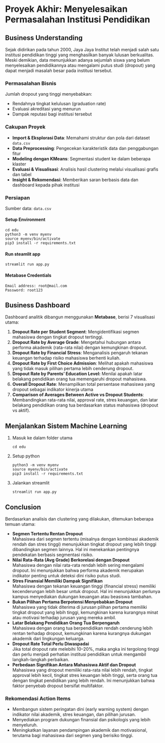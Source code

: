 # Proyek Akhir: Menyelesaikan Permasalahan Institusi Pendidikan

## Business Understanding

Sejak didirikan pada tahun 2000, Jaya Jaya Institut telah menjadi salah satu institusi pendidikan tinggi yang menghasilkan banyak lulusan berkualitas. Meski demikian, data menunjukkan adanya sejumlah siswa yang belum menyelesaikan pendidikannya atau mengalami putus studi (dropout) yang dapat menjadi masalah besar pada institusi tersebut.

### Permasalahan Bisnis

Jumlah dropout yang tinggi menyebabkan:

- Rendahnya tingkat kelulusan (graduation rate)
- Evaluasi akreditasi yang menurun
- Dampak reputasi bagi institusi tersebut

### Cakupan Proyek

- **Import & Eksplorasi Data**: Memahami struktur dan pola dari dataset `data.csv`
- **Data Preprocessing**: Pengecekan karakteristik data dan penggabungan fitur
- **Modeling dengan KMeans**: Segmentasi student ke dalam beberapa klaster
- **Evaluasi & Visualisasi**: Analisis hasil clustering melalui visualisasi grafis dan tabel
- **Insight & Rekomendasi**: Memberikan saran berbasis data dan dashboard kepada pihak institusi

### Persiapan

Sumber data: `data.csv`

#### Setup Environment

```
cd edu
python3 -m venv myenv
source myenv/bin/activate
pip3 install -r requirements.txt
```

#### Run steamlit app

```
streamlit run app.py
```

#### Metabase Credentials

```
Email address: root@mail.com
Password: root123
```

## Business Dashboard

Dashboard analitik dibangun menggunakan **Metabase**, berisi 7 visualisasi utama:

1. **Dropout Rate per Student Segment**: Mengidentifikasi segmen mahasiswa dengan tingkat dropout tertinggi.
2. **Dropout Rate by Average Grade**: Mengetahui hubungan antara performa akademik (rata-rata nilai) dengan kemungkinan dropout.
3. **Dropout Rate by Financial Stress**: Menganalisis pengaruh tekanan keuangan terhadap risiko mahasiswa berhenti kuliah.
4. **Dropout Rate by First Choice Admission**: Melihat apakah mahasiswa yang tidak masuk pilihan pertama lebih cenderung dropout.
5. **Dropout Rate by Parents’ Education Level:** Menilai apakah latar belakang pendidikan orang tua memengaruhi dropout mahasiswa.
6. **Overall Dropout Rate**: Menampilkan total persentase mahasiswa yang dropout sebagai indikator kinerja utama
7. **Comparison of Averages Between Active vs Dropout Students**: Membandingkan rata-rata nilai, approval rate, stres keuangan, dan latar belakang pendidikan orang tua berdasarkan status mahasiswa (dropout vs aktif).

## Menjalankan Sistem Machine Learning

1. Masuk ke dalam folder utama
   ```
   cd edu
   ```
2. Setup python
   ```
   python3 -m venv myenv
   source myenv/bin/activate
   pip3 install -r requirements.txt
   ```
3. Jalankan streamlit
   ```
   streamlit run app.py
   ```

## Conclusion

Berdasarkan analisis dan clustering yang dilakukan, ditemukan beberapa temuan utama:

- **Segmen Tertentu Rentan Dropout**  
  Mahasiswa dari segmen tertentu (misalnya dengan kombinasi akademik rendah dan stres tinggi) menunjukkan tingkat dropout yang lebih tinggi dibandingkan segmen lainnya. Hal ini menekankan pentingnya pendekatan berbasis segmentasi risiko.
- **Nilai Rata-Rata (Avg Grade) Berkorelasi dengan Dropout**  
  Mahasiswa dengan nilai rata-rata rendah lebih sering mengalami dropout. Ini menunjukkan bahwa performa akademik merupakan indikator penting untuk deteksi dini risiko putus studi.
- **Stres Finansial Memiliki Dampak Signifikan**  
  Mahasiswa dengan tekanan keuangan tinggi (financial stress) memiliki kecenderungan lebih besar untuk dropout. Hal ini menunjukkan perlunya kampus menyediakan dukungan keuangan atau beasiswa tambahan.
- **Bukan Pilihan Pertama Berpotensi Menyebabkan Dropout**  
  Mahasiswa yang tidak diterima di jurusan pilihan pertama memiliki tingkat dropout yang lebih tinggi, kemungkinan karena kurangnya minat atau motivasi terhadap jurusan yang mereka ambil.
- **Latar Belakang Pendidikan Orang Tua Berpengaruh**  
  Mahasiswa dengan orang tua berpendidikan rendah cenderung lebih rentan terhadap dropout, kemungkinan karena kurangnya dukungan akademik dari lingkungan keluarga.
- **Dropout Rate Total Perlu Diwaspadai**  
  Jika total dropout rate melebihi 10–20%, maka angka ini tergolong tinggi dan perlu menjadi perhatian institusi pendidikan untuk mengambil langkah-langkah perbaikan.
- **Perbedaan Signifikan Antara Mahasiswa Aktif dan Dropout**  
  Mahasiswa yang dropout memiliki rata-rata nilai lebih rendah, tingkat approval lebih kecil, tingkat stres keuangan lebih tinggi, serta orang tua dengan tingkat pendidikan yang lebih rendah. Ini menunjukkan bahwa faktor penyebab dropout bersifat multifaktor.

### Rekomendasi Action Items

- Membangun sistem peringatan dini (early warning system) dengan indikator nilai akademik, stres keuangan, dan pilihan jurusan.
- Menyediakan program dukungan finansial dan psikologis yang lebih menyeluruh.
- Meningkatkan layanan pendampingan akademik dan motivasional, terutama bagi mahasiswa dari segmen yang berisiko tinggi.
